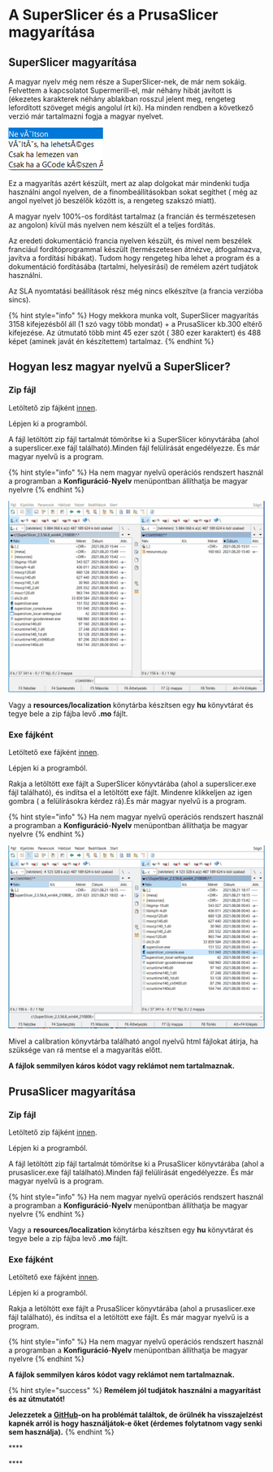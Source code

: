 # A SuperSlicer és a PrusaSlicer magyarítása

## SuperSlicer magyarítása

A magyar nyelv még nem része a SuperSlicer-nek, de már nem sokáig. Felvettem a kapcsolatot  Supermerill-el, már néhány hibát javított is \(ékezetes karakterek néhány ablakban rosszul jelent meg, rengeteg lefordított szöveget mégis angolul írt ki\). Ha minden rendben a következő verzió már tartalmazni fogja a magyar nyelvet.

![Ez a hiba m&#xE9;g nem ker&#xFC;lt jav&#xED;t&#xE1;sra.](../.gitbook/assets/hiba.png)

Ez a magyarítás azért készült, mert az alap dolgokat már mindenki tudja használni angol nyelven, de a finombeállításokban sokat segíthet \( még az angol nyelvet jó beszélők között is, a rengeteg szakszó miatt\).

A magyar nyelv 100%-os fordítást tartalmaz \(a francián és természetesen az angolon\) kívül más nyelven nem készült el a teljes fordítás.

Az eredeti dokumentáció francia nyelven készült, és mivel nem beszélek franciául fordítóprogrammal készült \(természetesen átnézve, átfogalmazva, javítva a fordítási hibákat\). Tudom hogy rengeteg hiba lehet a program és a dokumentáció fordításába \(tartalmi, helyesírási\) de remélem azért tudjátok használni.

Az SLA nyomtatási beállítások rész még nincs elkészítve \(a francia verzióba sincs\).

{% hint style="info" %}
Hogy mekkora munka volt, SuperSlicer magyarítás 3158 kifejezésből áll \(1 szó vagy több mondat\) + a PrusaSlicer kb.300 eltérő kifejezése. Az útmutató több mint 45 ezer szót \( 380 ezer karaktert\) és 488 képet \(aminek javát én készítettem\) tartalmaz.
{% endhint %}

## Hogyan lesz magyar nyelvű a SuperSlicer?

### Zip fájl

Letöltető zip fájként [innen](https://github.com/sziga/SuperSlicerHu/raw/master/fajlok/SuperSlicer/SuperSlicer_2.3.56.8_win64_210808_hu.zip).

Lépjen ki a programból.

A fájl letöltött zip fájl tartalmát tömörítse ki a SuperSlicer könyvtárába \(ahol a superslicer.exe fájl található\).Minden fájl felülírását engedélyezze. És már magyar nyelvű is a program.

{% hint style="info" %}
Ha nem magyar nyelvű operációs rendszert használ a programban a **Konfiguráció**-**Nyelv** menüpontban állíthatja be magyar nyelvre
{% endhint %}

![Zip f&#xE1;jl haszn&#xE1;lata \(gif\)](../.gitbook/assets/zip.gif)

Vagy a **resources/localization** könytárba készítsen egy **hu** könyvtárat és tegye bele a zip fájba levő **.mo** fájlt.

### Exe fájként

Letöltető exe fájként [innen](https://github.com/sziga/SuperSlicerHu/raw/master/fajlok/SuperSlicer/SuperSlicer_2.3.56.8_win64_210808_hu.exe).

Lépjen ki a programból.

Rakja a letöltött exe fájlt a SuperSlicer könyvtárába \(ahol a superslicer.exe fájl található\), és indítsa el a letöltött exe fájlt. Mindenre klikkeljen az igen gombra \( a felülírásokra kérdez rá\).És már magyar nyelvű is a program.

{% hint style="info" %}
Ha nem magyar nyelvű operációs rendszert használ a programban a **Konfiguráció**-**Nyelv** menüpontban állíthatja be magyar nyelvre
{% endhint %}

![Exe f&#xE1;jl haszn&#xE1;lata \(gif\)](../.gitbook/assets/exe.gif)

Mivel a calibration könyvtárba található angol nyelvű html fájlokat átírja, ha szüksége van rá mentse el a magyarítás előtt.

**A fájlok semmilyen káros kódot vagy reklámot nem tartalmaznak.**

## PrusaSlicer magyarítása

### Zip fájl

Letöltető zip fájként [innen](https://github.com/sziga/SuperSlicerHu/raw/master/fajlok/PrusaSlicer/PrusaSlicer-2.3.3%2Bwin64-202107161027_hu.zip).

Lépjen ki a programból.

A fájl letöltött zip fájl tartalmát tömörítse ki a PrusaSlicer könyvtárába \(ahol a prusaslicer.exe fájl található\).Minden fájl felülírását engedélyezze. És már magyar nyelvű is a program.

{% hint style="info" %}
Ha nem magyar nyelvű operációs rendszert használ a programban a **Konfiguráció**-**Nyelv** menüpontban állíthatja be magyar nyelvre
{% endhint %}

Vagy a **resources/localization** könytárba készítsen egy **hu** könyvtárat és tegye bele a zip fájba levő **.mo** fájlt.  


### Exe fájként

Letöltető exe fájként [innen](https://github.com/sziga/SuperSlicerHu/raw/master/fajlok/PrusaSlicer/PrusaSlicer-2.3.3%2Bwin64-202107161027_hu.exe).‌

Lépjen ki a programból.

Rakja a letöltött exe fájlt a PrusaSlicer könyvtárába \(ahol a prusaslicer.exe fájl található\), és indítsa el a letöltött exe fájlt. És már magyar nyelvű is a program.

{% hint style="info" %}
Ha nem magyar nyelvű operációs rendszert használ a programban a **Konfiguráció**-**Nyelv** menüpontban állíthatja be magyar nyelvre
{% endhint %}

**A fájlok semmilyen káros kódot vagy reklámot nem tartalmaznak.**

{% hint style="success" %}
**Remélem jól tudjátok használni a magyarítást és az útmutatót!**

**Jelezzetek a** [**GitHub**](https://github.com/sziga/SuperSlicerHu/issues)**-on ha problémát találtok, de örülnék ha visszajelzést kapnék arról is hogy használjátok-e őket \(érdemes folytatnom vagy senki sem használja\).** 
{% endhint %}





\*\*\*\*

\*\*\*\*



